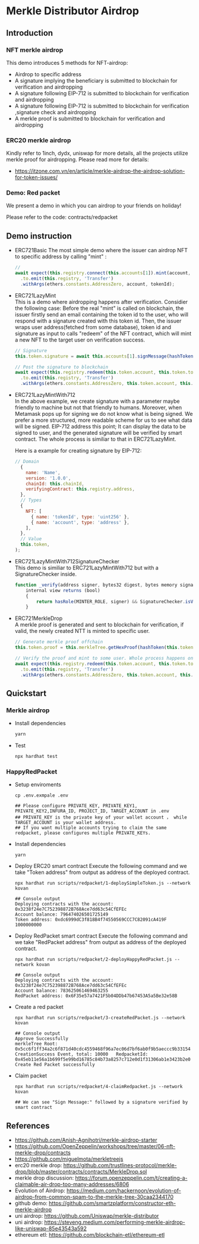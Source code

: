 # Merkle Distributor Airdrop

## Introduction

### NFT merkle airdrop

This demo introduces 5 methods for NFT-airdrop:
- Airdrop to specific address
- A signature implying the beneficiary is submitted to blockchain for verification and airdropping
- A signature following EIP-712 is submitted to blockchain for verification and airdropping
- A signature following EIP-712 is submitted to blockchain for verification ,signature check and airdropping
- A merkle proof is submitted to blockchain for verification and airdropping

### ERC20 merkle airdrop

Kindly refer to 1inch, dydx, uniswap for more details, all the projects utilize merkle proof for airdropping. Please read more for details:

- <https://itzone.com.vn/en/article/merkle-airdrop-the-airdrop-solution-for-token-issues/>

### Demo: Red packet

We present a demo in which you can airdrop to your friends on holiday!

Please refer to the code: contracts/redpacket

## Demo instruction

- ERC721Basic
  The most simple demo where the issuer can airdrop NFT to specific address by calling "mint" :

  ```js
  //
  await expect(this.registry.connect(this.accounts[1]).mint(account, tokenId))
    .to.emit(this.registry, 'Transfer')
    .withArgs(ethers.constants.AddressZero, account, tokenId);
  ```

- ERC721LazyMint  
  This is a demo where airdropping happens after verification. Considier the following case: Before the real "mint" is called on blockchain, the issuer firstly send an email containing the token id to the user, who will respond with a signature created with this token id. Then, the issuer wraps user address(fetched from some database), token id and signature as input to calls "redeem" of the NFT contract, which will mint a new NFT to the target user on verification success. 


  ```js
  // Signature
  this.token.signature = await this.accounts[1].signMessage(hashToken(this.token.tokenId, this.token.account));

  // Post the signature to blockchain
  await expect(this.registry.redeem(this.token.account, this.token.tokenId, this.token.signature))
    .to.emit(this.registry, 'Transfer')
    .withArgs(ethers.constants.AddressZero, this.token.account, this.token.tokenId);
  ```

- ERC721LazyMintWith712  
  In the above example, we create signature with a parameter maybe friendly to machine but not that friendly to humans. Moreover, when Metamask pops up for signing we do not know what is being signed. We prefer a more structured, more readable scheme for us to see what data will be signed. EIP-712 address this point; It can display the data to be signed to user, and the generated signature will be verified by smart contract. The whole process is similiar to that in ERC721LazyMint. 

  Here is a example for creating signature by EIP-712:

  ```js
  // Domain
    {
      name: 'Name',
      version: '1.0.0',
      chainId: this.chainId,
      verifyingContract: this.registry.address,
    },
    // Types
    {
      NFT: [
        { name: 'tokenId', type: 'uint256' },
        { name: 'account', type: 'address' },
      ],
    },
    // Value
    this.token,
  );
  ```

- ERC721LazyMintWith712SignatureChecker  
  This demo is similiar to ERC721LazyMintWith712 but with a SignatureChecker inside.

  ```js
  function _verify(address signer, bytes32 digest, bytes memory signature)
      internal view returns (bool)
      {
          return hasRole(MINTER_ROLE, signer) && SignatureChecker.isValidSignatureNow(signer, digest, signature);
      }
  ```

- ERC721MerkleDrop  
  A merkle proof is generated and sent to blockchain for verification, if valid,  the newly created NTT is minted to specific user.

  ```js
  // Generate merkle proof offchain
  this.token.proof = this.merkleTree.getHexProof(hashToken(this.token.tokenId, this.token.account));

  // Verify the proof and mint to some user. Whole process happens onchain.
  await expect(this.registry.redeem(this.token.account, this.token.tokenId, this.token.signature))
    .to.emit(this.registry, 'Transfer')
    .withArgs(ethers.constants.AddressZero, this.token.account, this.token.tokenId);
  ```

## Quickstart

### Merkle airdrop

- Install dependencies

  ```bash
  yarn
  ```

- Test

  ```bash
  npx hardhat test
  ```

### HappyRedPacket

- Setup enviroments

  ```shell
  cp .env.exmpale .env

  ## Please configure PRIVATE_KEY, PRIVATE_KEY1, PRIVATE_KEY2,INFURA_ID, PROJECT_ID, TARGET_ACCOUNT in .env
  ## PRIVATE_KEY is the private key of your wallet account ， while TARGET_ACCOUNT is your wallet address.
  ## If you want multiple accounts trying to claim the same redpacket, please configures multiple PRIVATE_KEYs.
  ```

- Install dependencies

  ```shell
  yarn
  ```

- Deploy ERC20 smart contract
   Execute the following command and we take "Token address" from output as address of the deployed contract.

  ```shell
  npx hardhat run scripts/redpacket/1-deploySimpleToken.js --network kovan

  ## Console output
  Deploying contracts with the account: 0x3238f24e7C752398872B768Ace7dd63c54CfEFEc
  Account balance: 796474026501725149
  Token address: 0xdc6999dC3f818B4f74550569CCC7C82091cA419F
  1000000000
  ```

- Deploy RedPacket smart contract
  Execute the following command and we take "RedPacket address" from output as address of the deployed contract.

  ```shell
  npx hardhat run scripts/redpacket/2-deployHappyRedPacket.js --network kovan

  ## Console output
  Deploying contracts with the account: 0x3238f24e7C752398872B768Ace7dd63c54CfEFEc
  Account balance: 783625061469463255
  RedPacket address: 0x6F35e57a7421F5b04DDb47b67453A5a5Be32e58B
  ```

- Create a red packet  
  ```shell
  npx hardhat run scripts/redpacket/3-createRedPacket.js --network kovan

  ## Console output
  Approve Successfully
  merkleTree Root: 0x5cc6f1ff34a2c6f871d40cdc4559468f96a7ec06d7bf6ab0f9b5aeccc9b33154
  CreationSuccess Event, total: 10000   RedpacketId: 0x45eb11e56a1b699f5e99bd16785c84b73a8257c712e0d1f31306ab1e3423b2e0
  Create Red Packet successfully
  ```

- Claim packet
  ```shell
  npx hardhat run scripts/redpacket/4-claimRedpacket.js --network kovan

  ## We can see "Sign Message:" followed by a signature verified by smart contract 
  ```

## References

- <https://github.com/Anish-Agnihotri/merkle-airdrop-starter>
- <https://github.com/OpenZeppelin/workshops/tree/master/06-nft-merkle-drop/contracts>
- <https://github.com/miguelmota/merkletreejs>
- erc20 merkle drop: <https://github.com/trustlines-protocol/merkle-drop/blob/master/contracts/contracts/MerkleDrop.sol>
- merkle drop discussion: <https://forum.openzeppelin.com/t/creating-a-claimable-air-drop-too-many-addresses/6806>
- Evolution of Airdrop: <https://medium.com/hackernoon/evolution-of-airdrop-from-common-spam-to-the-merkle-tree-30caa2344170>
- github demo: <https://github.com/smartzplatform/constructor-eth-merkle-airdrop>
- uni airdrop: <https://github.com/Uniswap/merkle-distributor>
- uni airdrop: <https://steveng.medium.com/performing-merkle-airdrop-like-uniswap-85e43543a592>
- ethereum etl: <https://github.com/blockchain-etl/ethereum-etl>